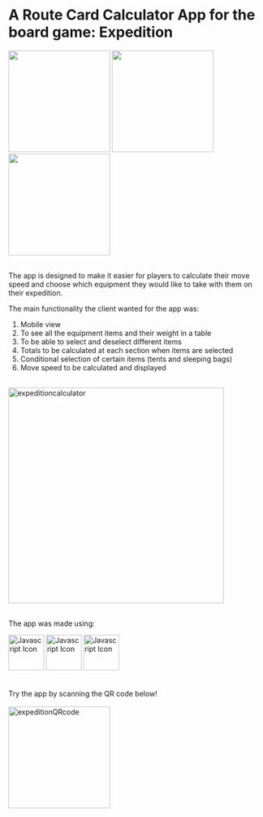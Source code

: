 # A Route Card Calculator App for the board game: Expedition 

<img  width="200"  src="https://github.com/alicefirminger/ExpeditionApp/assets/106371000/aab3f936-11ec-4f41-b1f1-e9f841bbe573">
<img  width="200"  src="https://github.com/alicefirminger/ExpeditionApp/assets/106371000/efda85ef-26f7-4dd4-b94f-a1c256899c3e">
<img  width="200"  src="https://github.com/alicefirminger/ExpeditionApp/assets/106371000/c02a141d-7a1b-4608-ad69-8286b8b32a97">

<br>
<br>

The app is designed to make it easier for players to calculate their move speed and choose which equipment they would like to take with them on their expedition.

The main functionality the client wanted for the app was:
<ol>
<li> Mobile view </li>
<li> To see all the equipment items and their weight in a table </li>
<li> To be able to select and deselect different items </li> 
<li> Totals to be calculated at each section when items are selected </li> 
<li> Conditional selection of certain items (tents and sleeping bags) </li>
<li> Move speed to be calculated and displayed </li>
</ol>

<br>
<img width="424" alt="expeditioncalculator" src="https://github.com/alicefirminger/ExpeditionApp/assets/106371000/063aabd2-1803-41dd-bb69-2b0a1604275b">
<br>
<br>

The app was made using:
<div>
<img width="70" alt="Javascript Icon" src="https://github.com/alicefirminger/ExpeditionApp/assets/106371000/3c5baac1-3771-4925-b571-fa8cebce5259">
<img width="70" alt="Javascript Icon" src="https://github.com/alicefirminger/ExpeditionApp/assets/106371000/c52fe6f9-383a-4d6c-b90a-3e4d04ebe538">
<img width="70" alt="Javascript Icon" src="https://github.com/alicefirminger/ExpeditionApp/assets/106371000/6e9a7133-5976-4a74-ad7c-47dcbb0ca918">
<br>
</div>
<br>
<br>
Try the app by scanning the QR code below!
<br>
<br>
<img width="200" alt="expeditionQRcode" src="https://github.com/alicefirminger/ExpeditionApp/assets/106371000/0fb3979f-8ef0-45e1-ba19-38714d336f74">


